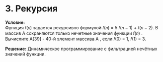 # 3. Рекурсия

**Условие:**  
Функция 𝑓(𝑛) задается рекурсивно формулой 𝑓(𝑛) = 5 𝑓(𝑛 − 1) + 𝑓(𝑛 − 2).
В массив А сохраняются только нечетные значения
функции
𝑓(𝑛) .
Вычислите А[39] - 40-й элемент массива А , если 𝑓(0) = 1, 𝑓(1) = 3.


**Решение:**
Динамическое программирование с фильтрацией нечётных значений функции.
